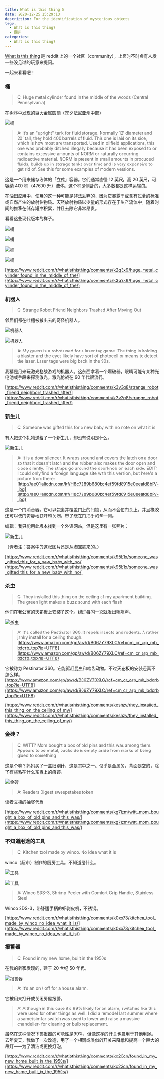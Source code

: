 ```yaml
---
title: What is this thing 5
date: 2020-12-25 15:29:13
description: For the identification of mysterious objects
tags:
  - What is this thing?
  - 翻译
categories:
  - What is this thing?
---
```


[What is this thing](https://www.reddit.com/r/whatisthisthing/) 是 reddit 上的一个社区（community），上面时不时会有人发一些没见过的玩意来提问。

一起来看看吧！

<!-- more -->

### 桶

> Q: Huge metal cylinder found in the middle of the woods (Central Pennsylvania)

在树林中发现的巨大金属圆筒（宾夕法尼亚州中部）

![桶](https://cdn.jsdelivr.net/gh/AemonCao/AemonCao.github.io@master/source/_posts/whatisthisthing-5/桶.jpg)

<!-- {% asset_img 桶 桶.jpg %} -->

> A: It’s an "upright" tank for fluid storage. Normally 12’ diameter and 20’ tall, they hold 400 barrels of fluid. This one is laid on its side, which is how most are transported.
> Used in oilfield applications, this one was probably ditched illegally because it has been exposed to or contains excessive amounts of NORM or naturally occurring radioactive material. NORM is present in small amounts in produced fluids, builds up in storage tanks over time and is very expensive to get rid of.
> See this for some examples of modern versions.

这是一个用来储存液体的「立式」容器。它们通常直径 12 英尺，高 20 英尺，可容纳 400 桶（47600 升）液体。这个桶是侧卧的，大多数都是这样运输的。

在油田应用中，使用的这一种可能是非法丢弃的，因为它暴露于或含有过量的标准或自然产生的放射性物质。天然放射物质以少量的形式存在于生产流体中，随着时间的推移在储存罐中积累，并且去除它非常昂贵。

看看这些现代版本的样子。

![桶](https://cdn.jsdelivr.net/gh/AemonCao/AemonCao.github.io@master/source/_posts/whatisthisthing-5/桶2.jpg)

![桶](https://cdn.jsdelivr.net/gh/AemonCao/AemonCao.github.io@master/source/_posts/whatisthisthing-5/桶3.jpg)

![桶](https://cdn.jsdelivr.net/gh/AemonCao/AemonCao.github.io@master/source/_posts/whatisthisthing-5/桶4.jpg)

![桶](https://cdn.jsdelivr.net/gh/AemonCao/AemonCao.github.io@master/source/_posts/whatisthisthing-5/桶5.jpg)

<!-- {% asset_img 桶 桶2.jpg %} -->

<!-- {% asset_img 桶 桶3.jpg %} -->

<!-- {% asset_img 桶 桶4.jpg %} -->

<!-- {% asset_img 桶 桶5.jpg %} -->

[https://www.reddit.com/r/whatisthisthing/comments/k2q3x9/huge_metal_cylinder_found_in_the_middle_of_the/](https://www.reddit.com/r/whatisthisthing/comments/k2q3x9/huge_metal_cylinder_found_in_the_middle_of_the/)

### 机器人

> Q: Strange Robot Friend Neighbors Trashed After Moving Out

邻居们都在吐槽被搬出去的奇怪机器人。

![机器人](https://cdn.jsdelivr.net/gh/AemonCao/AemonCao.github.io@master/source/_posts/whatisthisthing-5/机器人1.jpg)

![机器人](https://cdn.jsdelivr.net/gh/AemonCao/AemonCao.github.io@master/source/_posts/whatisthisthing-5/机器人2.jpg)

<!-- {% asset_img 机器人 机器人1.jpg %} -->

<!-- {% asset_img 机器人 机器人2.jpg %} -->

> A: My guess is a robot used for a laser tag game. The thing is holding a blaster and the eyes likely have sort of photocell or means to detect the laser. Laser tags were big back in the 90s.

我猜是用来玩激光枪战游戏的机器人。这东西拿着一个爆破器，眼睛可能有某种光电池或手段来探测激光。激光枪战在 90 年代很流行。

[https://www.reddit.com/r/whatisthisthing/comments/k3v3q8/strange_robot_friend_neighbors_trashed_after/](https://www.reddit.com/r/whatisthisthing/comments/k3v3q8/strange_robot_friend_neighbors_trashed_after/)

### 新生儿

> Q: Someone was gifted this for a new baby with no note on what it is

有人把这个礼物送给了一个新生儿，却没有说明是什么。

![新生儿](https://cdn.jsdelivr.net/gh/AemonCao/AemonCao.github.io@master/source/_posts/whatisthisthing-5/新生儿1.jpg)

<!-- {% asset_img 新生儿 新生儿1.jpg %} -->

> A: It is a door silencer. It wraps around and covers the latch on a door so that it doesn't latch and the rubber also makes the door open and close silently. The straps go around the doorknob on each side.
> EDIT: I could only find a foreign language site with this version, but here's a picture from there: [http://ae01.alicdn.com/kf/H8c7289b680bc4ef59fd8915e0eeafd8bP/-.jpg](http://ae01.alicdn.com/kf/H8c7289b680bc4ef59fd8915e0eeafd8bP/-.jpg)

这是一个门消音器。它可以包裹并覆盖门上的闩锁，从而不会使门关上，并且橡胶还可以使门安静地打开和关闭。带子绕在门把手的每一侧。

编辑：我只能用此版本找到一个外语网站，但是这里有一张照片：

![新生儿](https://cdn.jsdelivr.net/gh/AemonCao/AemonCao.github.io@master/source/_posts/whatisthisthing-5/新生儿2.jpg)

<!-- {% asset_img 新生儿 新生儿2.jpg %} -->

（译者注：答案中的这张图片还是从淘宝拿来的。）

[https://www.reddit.com/r/whatisthisthing/comments/k95b1x/someone_was_gifted_this_for_a_new_baby_with_no/](https://www.reddit.com/r/whatisthisthing/comments/k95b1x/someone_was_gifted_this_for_a_new_baby_with_no/)

### 杀虫

> Q: They installed this thing on the ceiling of my apartment building. The green light makes a buzz sound with each flash

他们在我公寓的天花板上安装了这个。绿灯每闪一次就发出嗡嗡声。

![杀虫](https://cdn.jsdelivr.net/gh/AemonCao/AemonCao.github.io@master/source/_posts/whatisthisthing-5/杀虫.jpg)

<!-- {% asset_img 杀虫 杀虫.jpg %} -->

> A: It's called the Pestinator 360. It repels insects and rodents. A rather janky install for a ceiling though. [https://www.amazon.com/gp/aw/d/B06ZY79XLC/ref=cm_cr_arp_mb_bdcrb_top?ie=UTF8](https://www.amazon.com/gp/aw/d/B06ZY79XLC/ref=cm_cr_arp_mb_bdcrb_top?ie=UTF8)

它被称为 Pestinator 360。它能驱赶昆虫和啮齿动物。不过天花板的安装还真不怎么样。[https://www.amazon.com/gp/aw/d/B06ZY79XLC/ref=cm_cr_arp_mb_bdcrb_top?ie=UTF8](https://www.amazon.com/gp/aw/d/B06ZY79XLC/ref=cm_cr_arp_mb_bdcrb_top?ie=UTF8)

[https://www.reddit.com/r/whatisthisthing/comments/keshzv/they_installed_this_thing_on_the_ceiling_of_my/](https://www.reddit.com/r/whatisthisthing/comments/keshzv/they_installed_this_thing_on_the_ceiling_of_my/)

### 金砖？

> Q: WITT? Mom bought a box of old pins and this was among them. Appears to be metal, backside is empty aside from marks of being glued to something

这是个嘛？妈妈买了一盒旧别针，这是其中之一。似乎是金属的，背面是空的，除了有些粘在什么东西上的痕迹。

![金砖](https://cdn.jsdelivr.net/gh/AemonCao/AemonCao.github.io@master/source/_posts/whatisthisthing-5/金砖.jpg)

<!-- {% asset_img 金砖 金砖.jpg %} -->

> A: Readers Digest sweepstakes token

读者文摘的抽奖代币

[https://www.reddit.com/r/whatisthisthing/comments/kg7izm/witt_mom_bought_a_box_of_old_pins_and_this_was/](https://www.reddit.com/r/whatisthisthing/comments/kg7izm/witt_mom_bought_a_box_of_old_pins_and_this_was/)

### 不知道用途的工具

> Q: Kitchen tool made by winco. No idea what it is

winco（超市）制作的厨房工具。不知道是什么。

![工具](https://cdn.jsdelivr.net/gh/AemonCao/AemonCao.github.io@master/source/_posts/whatisthisthing-5/工具1.jpg)

![工具](https://cdn.jsdelivr.net/gh/AemonCao/AemonCao.github.io@master/source/_posts/whatisthisthing-5/工具2.jpg)

<!-- {% asset_img 工具 工具1.jpg %} -->

<!-- {% asset_img 工具 工具2.jpg %} -->

> A: Winco SDS-3, Shrimp Peeler with Comfort Grip Handle, Stainless Steel

Winco SDS-3，带舒适手柄的虾剥皮机，不锈钢。

[https://www.reddit.com/r/whatisthisthing/comments/k0xx73/kitchen_tool_made_by_winco_no_idea_what_it_is/](https://www.reddit.com/r/whatisthisthing/comments/k0xx73/kitchen_tool_made_by_winco_no_idea_what_it_is/)

### 报警器

> Q: Found in my new home, built in the 1950s

在我的新家发现的，建于 20 世纪 50 年代。

![报警器](https://cdn.jsdelivr.net/gh/AemonCao/AemonCao.github.io@master/source/_posts/whatisthisthing-5/报警器.jpg)

<!-- {% asset_img 报警器 报警器.jpg %} -->

> A: It’s an on / off for a house alarm.

它被用来打开或关闭房屋报警。

> A: Although in this case it’s 99% likely for an alarm, switches like this were used for other things as well. I did a remodel last summer where a same/similar switch was used to lower and raise a massive chandelier- for cleaning or bulb replacement.

虽然在这种情况下警报器的可能性是99%，但像这样的开关也被用于其他用途。去年夏天，我做了一次改造，用了一个相同或类似的开关来降低和提高一个巨大的吊灯——为了清洁或更换灯泡。

[https://www.reddit.com/r/whatisthisthing/comments/kc23cn/found_in_my_new_home_built_in_the_1950s/](https://www.reddit.com/r/whatisthisthing/comments/kc23cn/found_in_my_new_home_built_in_the_1950s/)
